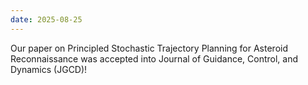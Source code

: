```yaml
---
date: 2025-08-25
---
```


Our paper on Principled Stochastic Trajectory Planning for Asteroid Reconnaissance was accepted into Journal of Guidance, Control, and Dynamics (JGCD)!
